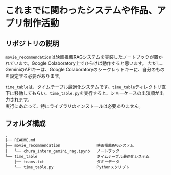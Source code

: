 # これまでに関わったシステムや作品、アプリ制作活動
## リポジトリの説明
`movie_recommendation`は映画推薦RAGシステムを実装したノートブックが置かれています。Google  Colaboratory上でひらけば動作すると思います。
ただし、GeminiのAPIキーは、Google Colaboratoryのシークレットキーに、自分のものを設定する必要があります。

`time_table`は、タイムテーブル最適化システムです。`time_table`ディレクトリ直下に移動してもらい、`time_table.py`を実行すると、ショーケースの出演順が出力されます。  
実行にあたって、特にライブラリのインストールは必要ありません。


## フォルダ構成
```
.
├── README.md                           
├── movie_recommendation                映画推薦RAGシステム
│   └── chura_intern_gemini_rag.ipynb   ノートブック
└── time_table                          タイムテーブル最適化システム
    ├── teams.txt                       ダミーデータ
    └── time_table.py                   Pythonスクリプト
```